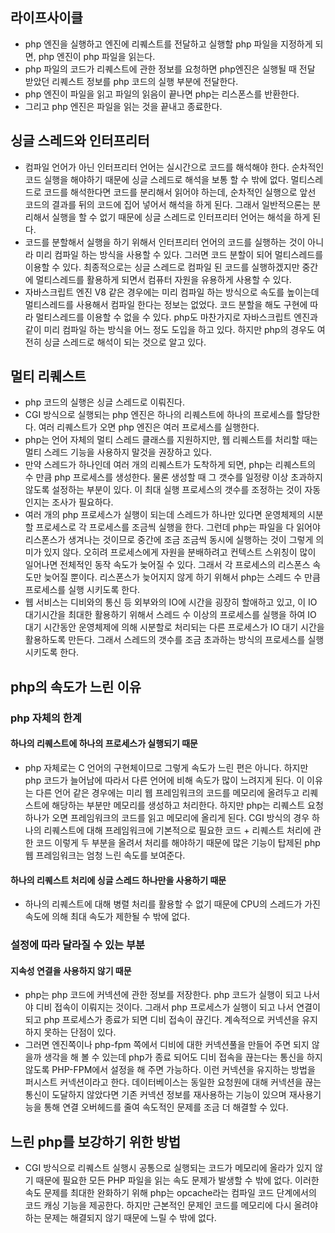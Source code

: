 ## 라이프사이클
- php 엔진을 실행하고 엔진에 리퀘스트를 전달하고 실행할 php 파일을 지정하게 되면, php 엔진이 php 파일을 읽는다.
- php 파일의 코드가 리퀘스트에 관한 정보를 요청하면 php엔진은 실행될 때 전달 받았던 리퀘스트 정보를 php 코드의 실행 부분에 전달한다.
- php 엔진이 파일을 읽고 파일의 읽음이 끝나면 php는 리스폰스를 반환한다. 
- 그리고 php 엔진은 파일을 읽는 것을 끝내고 종료한다.

## 싱글 스레드와 인터프리터
- 컴파일 언어가 아닌 인터프리터 언어는 실시간으로 코드를 해석해야 한다. 순차적인 코드 실행을 해야하기 때문에 싱글 스레드로 해석을 보통 할 수 밖에 없다. 멀티스레드로 코드를 해석한다면 코드를 분리해서 읽어야 하는데, 순차적인 실행으로 앞선 코드의 결과를 뒤의 코드에 집어 넣어서 해석을 하게 된다. 그래서 일반적으론는 분리해서 실행을 할 수 없기 때문에 싱글 스레드로 인터프리터 언어는 해석을 하게 된다.
- 코드를 분할해서 실행을 하기 위해서 인터프리터 언어의 코드를 실행하는 것이 아니라 미리 컴파일 하는 방식을 사용할 수 있다. 그러면 코드 분할이 되어 멀티스레드를 이용할 수 있다. 최종적으로는 싱글 스레드로 컴파일 된 코드를 실행하겠지만 중간에 멀티스레드를 활용하게 되면서 컴퓨터 자원을 유용하게 사용할 수 있다.
- 자바스크립트 엔진 V8 같은 경우에는 미리 컴파일 하는 방식으로 속도를 높이는데 멀티스레드를 사용해서 컴파일 한다는 정보는 없었다. 코드 분할을 해도 구현에 따라 멀티스레드를 이용할 수 없을 수 있다. php도 마찬가지로 자바스크립트 엔진과 같이 미리 컴파일 하는 방식을 어느 정도 도입을 하고 있다. 하지만 php의 경우도 여전히 싱글 스레드로 해석이 되는 것으로 알고 있다.

## 멀티 리퀘스트
- php 코드의 실행은 싱글 스레드로 이뤄진다.
- CGI 방식으로 실행되는 php 엔진은 하나의 리퀘스트에 하나의 프로세스를 할당한다. 여러 리퀘스트가 오면 php 엔진은 여러 프로세스를 실행한다.
- php는 언어 자체의 멀티 스레드 클래스를 지원하지만, 웹 리퀘스트를 처리할 때는 멀티 스레드 기능을 사용하지 말것을 권장하고 있다.
- 만약 스레드가 하나인데 여러 개의 리퀘스트가 도착하게 되면, php는 리퀘스트의 수 만큼 php 프로세스를 생성한다. 물론 생성할 때 그 갯수를 일정량 이상 초과하지 않도록 설정하는 부분이 있다. 이 최대 실행 프로세스의 갯수를 조정하는 것이 자동인지는 조사가 필요하다.
- 여러 개의 php 프로세스가 실행이 되는데 스레드가 하나만 있다면 운영체제의 시분할 프로세스로 각 프로세스를 조금씩 실행을 한다. 그런데 php는 파일을 다 읽어야 리스폰스가 생겨나는 것이므로 중간에 조금 조금씩 동시에 실행하는 것이 그렇게 의미가 있지 않다. 오히려 프로세스에게 자원을 분배하려고 컨텍스트 스위칭이 많이 일어나면 전체적인 동작 속도가 늦어질 수 있다. 그래서 각 프로세스의 리스폰스 속도만 늦어질 뿐이다. 리스폰스가 늦어지지 않게 하기 위해서 php는 스레드 수 만큼 프로세스를 실행 시키도록 한다.
- 웹 서비스는 디비와의 통신 등 외부와의 IO에 시간을 굉장히 할애하고 있고, 이 IO 대기시간을 최대한 활용하기 위해서 스레드 수 이상의 프로세스를 실행을 하여 IO 대기 시간동안 운영체제에 의해 시분할로 처리되는 다른 프로세스가 IO 대기 시간을 활용하도록 만든다. 그래서 스레드의 갯수를 조금 초과하는 방식의 프로세스를 실행 시키도록 한다.


## php의 속도가 느린 이유

### php 자체의 한계

#### 하나의 리퀘스트에 하나의 프로세스가 실행되기 때문
- php 자체로는 C 언어의 구현체이므로 그렇게 속도가 느린 편은 아니다. 하지만 php 코드가 늘어남에 따라서 다른 언어에 비해 속도가 많이 느려지게 된다. 이 이유는 다른 언어 같은 경우에는 미리 웹 프레임워크의 코드를 메모리에 올려두고 리퀘스트에 해당하는 부분만 메모리를 생성하고 처리한다. 하지만 php는 리퀘스트 요청 하나가 오면 프레임워크의 코드를 읽고 메모리에 올리게 된다. CGI 방식의 경우 하나의 리퀘스트에 대해 프레임워크에 기본적으로 필요한 코드 + 리퀘스트 처리에 관한 코드 이렇게 두 부분을 올려서 처리를 해야하기 때문에 많은 기능이 탑제된 php 웹 프레임워크는 엄청 느린 속도를 보여준다.

#### 하나의 리퀘스트 처리에 싱글 스레드 하나만을 사용하기 때문
- 하나의 리퀘스트에 대해 병렬 처리를 활용할 수 없기 때문에 CPU의 스레드가 가진 속도에 의해 최대 속도가 제한될 수 밖에 없다.

### 설정에 따라 달라질 수  있는 부분

#### 지속성 연결을 사용하지 않기 때문
- php는 php 코드에 커넥션에 관한 정보를 저장한다. php 코드가 실행이 되고 나서야 디비 접속이 이뤄지는 것이다. 그래서 php 프로세스가 실행이 되고 나서 연결이되고 php 프로세스가 종료가 되면 디비 접속이 끊긴다. 계속적으로 커넥션을 유지하지 못하는 단점이 있다.
- 그러면 엔진쪽이나 php-fpm 쪽에서 디비에 대한 커넥션풀을 만들어 주면 되지 않을까 생각을 해 볼 수 있는데 php가 종료 되어도 디비 접속을 끊는다는 통신을 하지 않도록 PHP-FPM에서 설정을 해 주면 가능하다. 이런 커넥션을 유지하는 방법을 퍼시스트 커넥션이라고 한다. 데이터베이스는 동일한 요청원에 대해 커넥션을 끊는 통신이 도달하지 않았다면 기존 커넥션 정보를 재사용하는 기능이 있으며 재사용기능을 통해 연결 오버헤드를 줄여 속도적인 문제를 조금 더 해결할 수 있다.


## 느린 php를 보강하기 위한 방법
- CGI 방식으로 리퀘스트 실행시 공통으로 실행되는 코드가 메모리에 올라가 있지 않기 때문에 필요한 모든 PHP 파일을 읽는 속도 문제가 발생할 수 밖에 없다. 이러한 속도 문제를 최대한 완화하기 위해 php는 opcache라는 컴파일 코드 단계에서의 코드 캐싱 기능을 제공한다. 하지만 근본적인 문제인 코드를 메모리에 다시 올려야 하는 문제는 해결되지 않기 때문에 느릴 수 밖에 없다.

